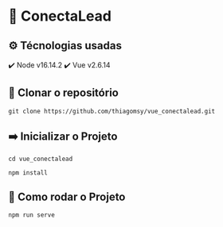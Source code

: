 # 🔗 ConectaLead

## ⚙ Técnologias usadas
  ✔️ Node v16.14.2
  ✔️ Vue v2.6.14

## 👥 Clonar o repositório
```
git clone https://github.com/thiagomsy/vue_conectalead.git
```

## ➡️ Inicializar o Projeto
```
cd vue_conectalead
```
```
npm install
```

## 🚀 Como rodar o Projeto
```
npm run serve
```
